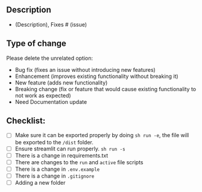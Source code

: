 ## Description

- (Description), Fixes # (issue)

## Type of change

Please delete the unrelated option:

- Bug fix (fixes an issue without introducing new features)
- Enhancement (improves existing functionality without breaking it)
- New feature (adds new functionality)
- Breaking change (fix or feature that would cause existing functionality to not work as expected)
- Need Documentation update

## Checklist:

- [ ] Make sure it can be exported properly by doing `sh run -e`, the file will be exported to the `/dist` folder.
- [ ] Ensure streamlit can run properly. `sh run -s`
- [ ] There is a change in requirements.txt
- [ ] There are changes to the `run` and `active` file scripts
- [ ] There is a change in `.env.example`
- [ ] There is a change in `.gitignore`
- [ ] Adding a new folder
